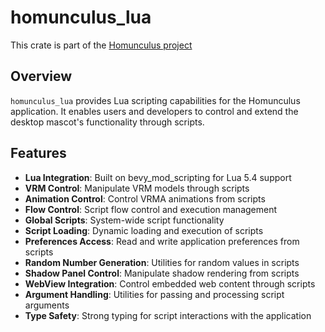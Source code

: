 # homunculus_lua

This crate is part of the [Homunculus project](https://github.com/not-elm/desktop_homunculus)

## Overview

`homunculus_lua` provides Lua scripting capabilities for the Homunculus application. It enables users and developers to
control and extend the desktop mascot's functionality through scripts.

## Features

- **Lua Integration**: Built on bevy_mod_scripting for Lua 5.4 support
- **VRM Control**: Manipulate VRM models through scripts
- **Animation Control**: Control VRMA animations from scripts
- **Flow Control**: Script flow control and execution management
- **Global Scripts**: System-wide script functionality
- **Script Loading**: Dynamic loading and execution of scripts
- **Preferences Access**: Read and write application preferences from scripts
- **Random Number Generation**: Utilities for random values in scripts
- **Shadow Panel Control**: Manipulate shadow rendering from scripts
- **WebView Integration**: Control embedded web content through scripts
- **Argument Handling**: Utilities for passing and processing script arguments
- **Type Safety**: Strong typing for script interactions with the application